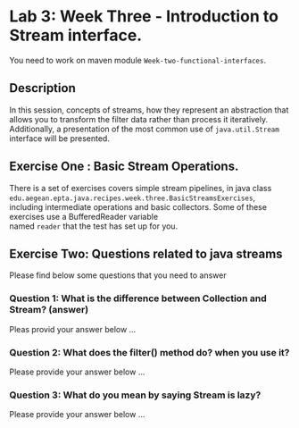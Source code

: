 # Lab 3: Week Three - Introduction to Stream interface.  
You need to work on maven module `Week-two-functional-interfaces`.

## Description
In this session, concepts of streams, how they represent an abstraction that allows you to transform the filter 
data rather than process it iteratively. Additionally, a presentation of the most common use of
`java.util.Stream` interface will be presented.


## Exercise One : Basic Stream Operations. 
There is a set of exercises covers simple stream pipelines, in java class `edu.aegean.epta.java.recipes.week.three.BasicStreamsExercises`, 
including intermediate operations and basic collectors. Some of these exercises use a BufferedReader variable  
named `reader` that the test has set up for you.

## Exercise Two: Questions related to java streams
Please find below some questions that you need to answer

### Question 1:  What is the difference between Collection and Stream? (answer)
Pleas provid your answer below ... 

### Question 2: What does the filter() method do? when you use it?
Please provide your answer below ...

### Question 3: What do you mean by saying Stream is lazy?
Please provide your answer below ...
